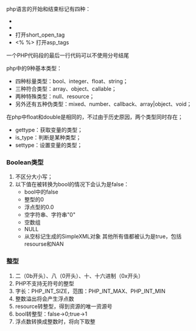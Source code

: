 php语言的开始和结束标记有四种：
- <?php ?>
- <script language="php"></script>
- <? ?>   打开short_open_tag
- <% %>  打开asp_tags

一个PHP代码段的最后一行代码可以不使用分号结尾

php中的9种基本类型：
- 四种标量类型：bool、integer、float、string；
- 三种符合类型：array、object、callable；
- 两种特殊类型：null、resource；
- 另外还有五种伪类型：mixed、number、callback、array|object、void；

在php中float和double是相同的，不过由于历史原因，两个类型同时存在；

- gettype：获取变量的类型；
- is_type：判断是某种类型；
- settype：设置变量的类型；

### Boolean类型
1. 不区分大小写；
2. 以下值在被转换为bool的情况下会认为是false：
	- bool中的false
	- 整型的0
	- 浮点型的0.0
	- 空字符串、字符串"0"
	- 空数组
	- NULL
	- 从空标记生成的SimpleXML对象
	其他所有值都被认为是true，包括resourse和NAN

### 整型
1. 二（0b开头）、八（0开头）、十、十六进制（0x开头）
2. PHP不支持无符号的整型
3. 字长：PHP_INT_SIZE，范围：PHP_INT_MAX、PHP_INT_MIN
4. 整数溢出将会产生浮点数
5. resource转整型，得到资源的唯一资源号
6. bool转整型：false->0;true->1
7. 浮点数转换成整数时，将向下取整